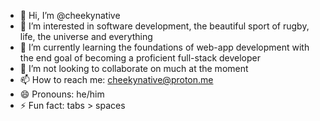 - 👋 Hi, I’m @cheekynative
- 👀 I’m interested in software development, the beautiful sport of rugby, life, the universe and everything
- 🌱 I’m currently learning the foundations of web-app development with the end goal of becoming a proficient full-stack developer
- 💞️ I’m not looking to collaborate on much at the moment
- 📫 How to reach me: cheekynative@proton.me
- 😄 Pronouns: he/him
- ⚡ Fun fact: tabs > spaces

<!---
cheekynative/cheekynative is a ✨ special ✨ repository because its `README.md` (this file) appears on your GitHub profile.
You can click the Preview link to take a look at your changes.
--->
